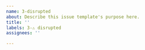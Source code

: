 ```yaml
---
name: 3-disrupted
about: Describe this issue template's purpose here.
title: ''
labels: 3-⚠️ disrupted
assignees: ''

---
```



